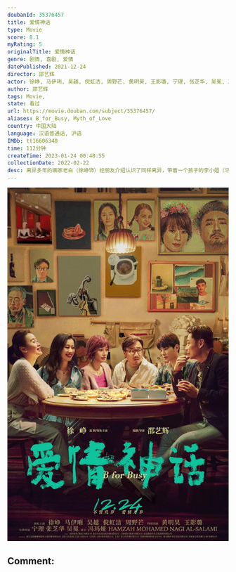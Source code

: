 ```yaml
---
doubanId: 35376457
title: 爱情神话
type: Movie
score: 8.1
myRating: 5
originalTitle: 爱情神话
genre: 剧情, 喜剧, 爱情
datePublished: 2021-12-24
director: 邵艺辉
actor: 徐峥, 马伊琍, 吴越, 倪虹洁, 周野芒, 黄明昊, 王影璐, 宁理, 张芝华, 吴冕, 冯玛娅, 哈姆扎·阿萨尔, 孙思瀚, 赵胤胤, 卫莱, 史航
author: 邵艺辉
tags: Movie, 
state: 看过
url: https://movie.douban.com/subject/35376457/
aliases: B_for_Busy, Myth_of_Love
country: 中国大陆
language: 汉语普通话, 沪语
IMDb: tt16606348
time: 112分钟
createTime: 2023-01-24 00:40:55
collectionDate: 2022-02-22
desc: 离异多年的画家老白（徐峥饰）经朋友介绍认识了同样离异，带着一个孩子的李小姐（马伊琍饰），老白对李小姐一见倾心，可是李小姐似乎对这段感情有所顾虑，一直止步不前。老白在家里开设了美术班，教成年人画画，...
---
```


![image](assets/p2772925591.jpg)

Comment: 
---

